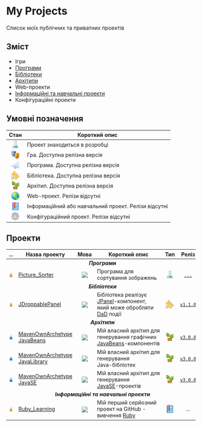 # My Projects

Список моїх публічних та приватних проектів

## Зміст  

+ Ігри
+ <a href="#applications">Програми</a>
+ <a href="#libraries">Бібліотеки</a>
+ <a href="#archetype">Архітипи</a>
+ Web-проекти
+ <a href="#info_and_learning">Інформаційні та навчальні проекти</a>
+ Конфігураційні проекти

## Умовні позначення

| Стан | Короткий опис |
| :-:  |      ---      |
| <img width="22" valign="middle" title="В розробці" src="/icons/dev.png"> | Проект знаходиться в розробці |
| <img width="22" valign="middle" title="Гра" src="/icons/game.png"> | Гра. Доступна релізна версія |
| <img width="22" valign="middle" title="Програма" src="/icons/app.png"> | Програма. Доступна релізна версія |
| <img width="22" valign="middle" title="Бібліотека" src="/icons/lib.png"> | Бібліотека. Доступна релізна версія |
| <img width="22" valign="middle" title="Архітип" src="/icons/archetype.png"> | Архітип. Доступна релізна версія |
| <img width="22" valign="middle" title="Web-проект" src="/icons/web.png"> | Web-проект. Релізи відсутні |
| <img width="22" valign="middle" title="Інформаційний/навчальний проект" src="/icons/info.png"> | Інформаційний або навчальний проект. Релізи відсутні |
| <img width="22" valign="middle" title="Конфігураційний проект" src="/icons/config.png"> | Конфігураційний проект. Релізи відсутні |

## Проекти

<table>
    <!-- Заголовок -->
    <thead>
        <tr>
            <th>...</th>
            <th>Назва проекту</th>
            <th>Мова</th>
            <th>Короткий опис</th>
            <th>Тип</th>
            <th>Реліз</th>
        </tr>
    </thead>
    <!-- Тіло таблиці -->
    <tbody align="center">
            <!-- Програми -->
        <tr>
            <td colspan="6"><i><b><a name="applications"></a>Програми</b></i></td>
        </tr>
            <!-- Picture_Sorter -->
        <tr>
            <td><img width="22" valign="middle" title="Публічний проект" src="/icons/unlock.png"></td>
            <td align="left"><a href="https://github.com/RutarAndriy/Picture_Sorter">Picture_Sorter</a></td>
            <td><img valign="middle" src="https://img.shields.io/badge/-java-B07219"></td>
            <td align="left">Програма для сортування зображень</td>
            <td><img width="22" valign="middle" title="В розробці" src="/icons/dev.png"></td>
            <td><a href="https://github.com/RutarAndriy/Picture_Sorter/releases"><code>...</code></a></td>
        </tr>
            <!-- Бібліотеки -->
        <tr>
            <td colspan="6"><i><b><a name="libraries"></a>Бібліотеки</b></i></td>
        </tr>
            <!-- JDroppablePanel -->
        <tr>
            <td><img width="22" valign="middle" title="Публічний проект" src="/icons/unlock.png"></td>
            <td align="left"><a href="https://github.com/RutarAndriy/JDroppablePanel">JDroppablePanel</a></td>
            <td><img valign="middle" src="https://img.shields.io/badge/-java-B07219"></td>
            <td align="left">Бібліотека реалізує <a href="https://docs.oracle.com/javase/8/docs/api/javax/swing/JPanel.html">JPanel</a>-компонент, який може обробляти <a href="https://uk.wikipedia.org/wiki/Drag-and-drop">DaD</a> події</td>
            <td><img width="22" valign="middle" title="Бібліотека" src="/icons/lib.png"></td>
            <td><a href="https://github.com/RutarAndriy/JDroppablePanel/releases"><code>v1.1.0</code></a></td>
        </tr>
            <!-- Архітипи -->
        <tr>
            <td colspan="6"><i><b><a name="archetype"></a>Архітипи</b></i></td>
        </tr>
            <!-- MavenOwnArchetype_JavaBeans -->
        <tr>
            <td><img width="22" valign="middle" title="Приватний проект" src="/icons/lock.png"></td>
            <td align="left"><a href="https://github.com/RutarAndriy/MavenOwnArchetype_JavaBeans">MavenOwnArchetype<br/>JavaBeans</a></td>
            <td><img valign="middle" src="https://img.shields.io/badge/-java-B07219"></td>
            <td align="left">Мій власний архітип для генерування графічних</br><a href="https://uk.wikipedia.org/wiki/JavaBeans">JavaBeans</a>-компонентів</td>
            <td><img width="22" valign="middle" title="Архітип" src="/icons/archetype.png"></td>
            <td><a href="https://github.com/RutarAndriy/MavenOwnArchetype_JavaBeans/releases"><code>v3.0.0</code></a></td>
        </tr>
            <!-- MavenOwnArchetype_JavaLibrary -->
        <tr>
            <td><img width="22" valign="middle" title="Приватний проект" src="/icons/lock.png"></td>
            <td align="left"><a href="https://github.com/RutarAndriy/MavenOwnArchetype_JavaLibrary">MavenOwnArchetype<br/>JavaLibrary</a></td>
            <td><img valign="middle" src="https://img.shields.io/badge/-java-B07219"></td>
            <td align="left">Мій власний архітип для генерування</br>Java-бібліотек</td>
            <td><img width="22" valign="middle" title="Архітип" src="/icons/archetype.png"></td>
            <td><a href="https://github.com/RutarAndriy/MavenOwnArchetype_JavaLibrary/releases"><code>v3.0.0</code></a></td>
        </tr>
            <!-- MavenOwnArchetype_JavaSE -->
        <tr>
            <td><img width="22" valign="middle" title="Приватний проект" src="/icons/lock.png"></td>
            <td align="left"><a href="https://github.com/RutarAndriy/MavenOwnArchetype_JavaSE">MavenOwnArchetype<br/>JavaSE</a></td>
            <td><img valign="middle" src="https://img.shields.io/badge/-java-B07219"></td>
            <td align="left">Мій власний архітип для генерування</br><a href="https://uk.wikipedia.org/wiki/Java_SE">JavaSE</a>-проектів</td>
            <td><img width="22" valign="middle" title="Архітип" src="/icons/archetype.png"></td>
            <td><a href="https://github.com/RutarAndriy/MavenOwnArchetype_JavaSE/releases"><code>v3.0.0</code></a></td>
        </tr>
            <!-- Інформаційні та навчальні проекти -->
        <tr>
            <td colspan="6"><i><b><a name="info_and_learning"></a>Інформаційні та навчальні проекти</b></i></td>
        </tr>
            <!-- Ruby_Learning -->
        <tr>
            <td><img width="22" valign="middle" title="Публічний проект" src="/icons/unlock.png"></td>
            <td align="left"><a href="https://github.com/RutarAndriy/Ruby_Learning">Ruby_Learning</a></td>
            <td><img valign="middle" src="https://img.shields.io/badge/-ruby-701516"></td>
            <td align="left">Мій перший серйозний проект на GitHub - вивчення <a href="https://uk.wikipedia.org/wiki/Ruby">Ruby</a></td>
            <td><img width="22" valign="middle" title="Навчальний проект" src="/icons/info.png"></td>
            <td>...</td>
        </tr>
    </tbody>
</table>
